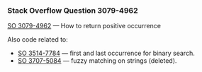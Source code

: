 ### Stack Overflow Question 3079-4962

[SO 3079-4962](http://stackoverflow.com/q/30794962) &mdash;
How to return positive occurrence

Also code related to:
* [SO 3514-7784](http://stackoverflow.com/q/35147784) &mdash; first and last occurrence for binary search.
* [SO 3707-5084](http://stackoverflow.com/q/37075084) &mdash; fuzzy matching on strings (deleted).
